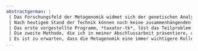 ```yaml
---
abstractgerman: |
 | Das Forschungsfeld der Metagenomik widmet sich der genetischen Analyse mikrobieller Gemeinschaften. Diese können aus Abertausenden von Mikroorganismen, wie Bakterien, Archäen, Algen und Pilzen, bestehen, die innerhalb ihrer Umgebung koexistieren und auf Grund ihrer wechselseitigen komplexen Abhängigkeiten und speziellen Umgebungsanforderungen nicht ohne Weiteres isoliert, kultiviert und untersucht werden können. Mikrobielle Gemeinschaften existieren praktisch überall, in Biogas-Anlagen, heißen Quellen am Meeresgrund, auf der Oberfläche von Pflanzenblättern und -wurzeln und auch im menschlichen Körper, welcher z. B. im Verdauungstrakt ein Vielfaches seiner selbst an genetisch fremden Zellen beherbergt. Diese ökologischen Nischen werden von verschiedensten Arten besiedelt, deren Gene ihnen das Überleben sichern, indem sie unter anderem Nahrung verwertbar machen, Gifte neutralisieren oder Symbiosen mit anderen Organismen ermöglichen. Durch die Techniken der Gensequenzierung kann dieser genetische Reichtum studiert und für Anwendungen nutzbar gemacht werden, z. B. in Form von neuen Medikamenten oder als Enzyme in der Biotechnologie. Abgesehen von dem großen ökonomischen Potential ermöglicht die Metagenomik ein fundamental besseres Verständnis der mikrobiologischen Prozesse auf unserer Erde.
 | Nach heutigem Stand der Technik können noch keine zusammenhängenden Genome der mikrobiellen Gemeinschaften sequenziert werden. Vielmehr ergeben sich viele kurze DNA-Abschnitte, sogenannte Reads, die durch Computerprogramme zu Gen- und längeren Genom-Sequenzen zusammengesetzt werden müssen, was sich je nach Größe und Komplexität des Metagenoms als schwierig bis unmöglich erweisen kann. Diese Doktorarbeit beschreibt zwei Methoden mit dem Ziel, metagenomische Sequenzen bestimmten evolutionären Pfaden oder Genomen zuzuordnen, um dadurch die Gene bzw. ihre zugehörigen Proteine und Funktionen im phylogenetischen und genetischen Kontextes analysieren zu können und so ein besseres Verständnis der Funktionsweise einzelner Organismen zu erlangen.
 | Das erste vorgestellte Programm, *taxator-tk*, löst das Teilproblem der taxonomischen Klassifizierung beliebig langer metagenomischer Sequenzen. Die Herausforderungen hierbei sind zum einen eine präzise Vorhersage der zugehörigen Taxa und zum anderen die Anwendbarkeit auf Datensätze, deren Größe mit zunehmender Popularität und Weiterentwicklung der DNA-Sequenzierung stetig ansteigt. Annotationsmethoden wie *taxator-tk*, die Ähnlichkeiten zu bereits bekannten Genomen benötigen, verbrauchen einen beträchtlichen Teil ihrer Laufzeit für die Berechnung dieser Sequenzvergleiche. Daher nutzt der Algorithmus in unserer Methode die zugrunde liegende phylogenetische Struktur von ähnlichen Gensequenzen zur effizienten Berechnung einer taxonomischen Zuordnung. Ebenfalls wird durch die Anwendung phylogenetischer Prinzipien eine hohe Präzision der Vorhersagen erreicht.
 | Die zweite Methode, die ich in meiner Abschlussarbeit präsentiere, unterstützt Forscher bei der Rekonstruktion einzelner Genome. Es handelt sich um ein statistisches Klassifikationsmodell für Metagenomdaten, für das zahlreiche direkte und weitergehende Anwendungsmöglichkeiten skizziert werden, wie z. B. die Klassifizierung von Nukleotidsequenzen zu einzelnen Genomen, die *de-novo*-Berechnung von Genom-Clustern in Metagenomen, die *in-silico* Anreicherung von Genomsequenzdaten und die Qualitätskontrolle rekonstruierter Genome. Da probabilistische Modelle die Grundlage vieler computergestützter Lernverfahren bilden, wurde das Modell als Software-Bibliothek namens *MGLEX* veröffentlicht, welche in spezielle Anwendungen integriert werden kann. Dadurch ermöglicht die Software eine effiziente Datenverwertung bei der Rekonstruktion von Genomen in verschiedenen Situationen.
 | Es ist zu erwarten, dass die Metagenomik eine immer wichtigere Rolle in der mikrobiologischen Forschung spielen und zunehmend in Konkurrenz zur Genomsequenzierung geklonter Stämme treten wird. Diese Einschätzung wird auch durch die rasante Entwicklung der DNA-Sequenziertechniken getragen, die eine immer schnellere Sequenzierung immer längerer Reads ermöglichen. Die hier vorgestellten Methoden ergänzen das Repertoire vorhandener Bioinformatik-Werkzeuge zur Gewinnung von Erkenntnissen aus Metagenomen, aber sind gleichermaßen allgemein genug, um evtl. auch in anderen Bereichen Anwendung zu finden. Die Reduktion von Metagenomen auf einzelne Genome ermöglicht sowohl die Anwendung klassischer Algorithmen der Genetik, wie z. B. der Rekonstruktion von Stoffwechselpfaden, als auch die Verknüpfung mit etablierten experimentellen Techniken, wie der Transkriptomanalyse. Daher sind Verfahren zur Rekonstruktion einzelner Genome, wie sie in dieser Arbeit vorgestellt werden, von großem Interesse für die Forschung.
...
```


